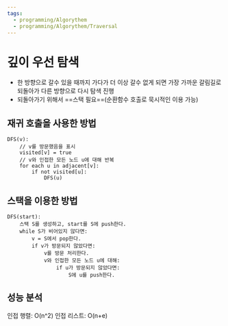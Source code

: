 ```yaml
---
tags:
  - programming/Algorythem
  - programming/Algorythem/Traversal
---
```


# 깊이 우선 탐색
- 한 방향으로 갈수 있을 때까지 가다가 더 이상 갈수 없게 되면 가장 가까운 갈림길로 되돌아가 다른 방향으로 다시 탐색 진행
- 되돌아가기 위해서 ==스택 필요==(순환함수 호출로 묵시적인 이용 가능)
## 재귀 호출을 사용한 방법
```
DFS(v):
    // v를 방문했음을 표시
    visited[v] = true
    // v와 인접한 모든 노드 u에 대해 반복
    for each u in adjacent[v]:
        if not visited[u]:
            DFS(u)
```
## 스택을 이용한 방법
```
DFS(start):
    스택 S를 생성하고, start를 S에 push한다.
    while S가 비어있지 않다면:
        v = S에서 pop한다.
        if v가 방문되지 않았다면:
            v를 방문 처리한다.
            v와 인접한 모든 노드 u에 대해:
                if u가 방문되지 않았다면:
                    S에 u를 push한다.

```
## 성능 분석
인접 행렬: O(n^2)
인접 리스트: O(n+e)